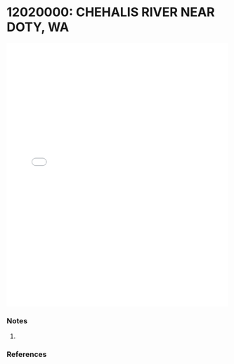 # 12020000: CHEHALIS RIVER NEAR DOTY, WA

<iframe src="/_static/stations/12020000_fdc.html" width="100%" height="600" frameborder="0"></iframe>

### Notes
1. 

### References

